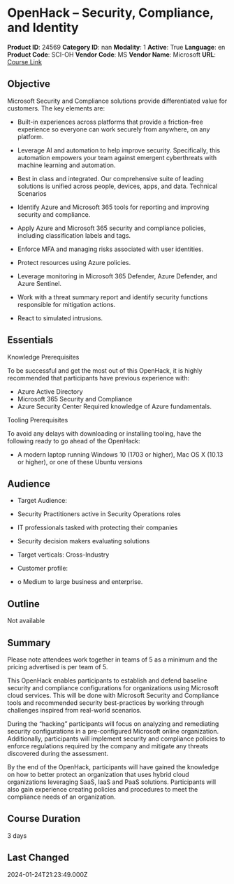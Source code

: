 # OpenHack – Security, Compliance, and Identity

**Product ID**: 24569
**Category ID**: nan
**Modality**: 1
**Active**: True
**Language**: en
**Product Code**: SCI-OH
**Vendor Code**: MS
**Vendor Name**: Microsoft
**URL**: [Course Link](https://www.fastlaneus.com/course/microsoft-sci-oh)

## Objective
Microsoft Security and Compliance solutions provide differentiated value for customers. The key elements are:


- Built-in experiences across platforms that provide a friction-free experience so everyone can work securely from anywhere, on any platform.
- Leverage AI and automation to help improve security. Specifically, this automation empowers your team against emergent cyberthreats with machine learning and automation.
- Best in class and integrated. Our comprehensive suite of leading solutions is unified across people, devices, apps, and data.
Technical Scenarios


- Identify Azure and Microsoft 365 tools for reporting and improving security and compliance.
- Apply Azure and Microsoft 365 security and compliance policies, including classification labels and tags.
- Enforce MFA and managing risks associated with user identities.
- Protect resources using Azure policies.
- Leverage monitoring in Microsoft 365 Defender, Azure Defender, and Azure Sentinel.
- Work with a threat summary report and identify security functions responsible for mitigation actions.
- React to simulated intrusions.

## Essentials
Knowledge Prerequisites

To be successful and get the most out of this OpenHack, it is highly recommended that participants have previous experience with:


- Azure Active Directory
- Microsoft 365 Security and Compliance
- Azure Security Center
Required knowledge of Azure fundamentals.

Tooling Prerequisites

To avoid any delays with downloading or installing tooling, have the following ready to go ahead of the OpenHack:


- A modern laptop running Windows 10 (1703 or higher), Mac OS X (10.13 or higher), or one of these Ubuntu versions

## Audience
- Target Audience:

- Security Practitioners active in Security Operations roles
- IT professionals tasked with protecting their companies
- Security decision makers evaluating solutions
- Target verticals: Cross-Industry
- Customer profile:

- o Medium to large business and enterprise.

## Outline
Not available

## Summary
Please note attendees work together in teams of 5 as a minimum and the pricing advertised is per team of 5.



This OpenHack enables participants to establish and defend baseline security and compliance configurations for organizations using Microsoft cloud services. This will be done with Microsoft Security and Compliance tools and recommended security best-practices by working through challenges inspired from real-world scenarios.

During the “hacking” participants will focus on analyzing and remediating security configurations in a pre-configured Microsoft online organization. Additionally, participants will implement security and compliance policies to enforce regulations required by the company and mitigate any threats discovered during the assessment.

By the end of the OpenHack, participants will have gained the knowledge on how to better protect an organization that uses hybrid cloud organizations leveraging SaaS, IaaS and PaaS solutions. Participants will also gain experience creating policies and procedures to meet the compliance needs of an organization.

## Course Duration
3 days

## Last Changed
2024-01-24T21:23:49.000Z
